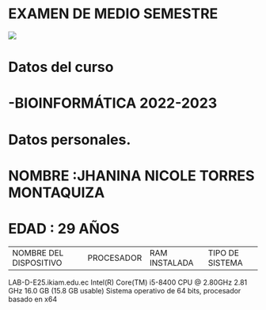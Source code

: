 # EXAMEN DE MEDIO SEMESTRE
<img src="https://upload.wikimedia.org/wikipedia/commons/thumb/8/82/Gnu-bash-logo.svg/2560px-Gnu-bash-logo.svg.png"/>

# Datos del curso

# -BIOINFORMÁTICA 2022-2023

# Datos personales.

# NOMBRE :JHANINA NICOLE TORRES MONTAQUIZA

# EDAD : 29 AÑOS



<table>
<tr>
  <td>NOMBRE DEL DISPOSITIVO</td>
  <td>PROCESADOR</td>
  <td>RAM INSTALADA</td>
  <td>TIPO DE SISTEMA</td>
 </table>
 <tr>
   <td>LAB-D-E25.ikiam.edu.ec</td>
   <td>Intel(R) Core(TM) i5-8400 CPU @ 2.80GHz   2.81 GHz</td>
   <td>16.0 GB (15.8 GB usable)</td>
   <td>Sistema operativo de 64 bits, procesador basado en x64</td>


  
     

